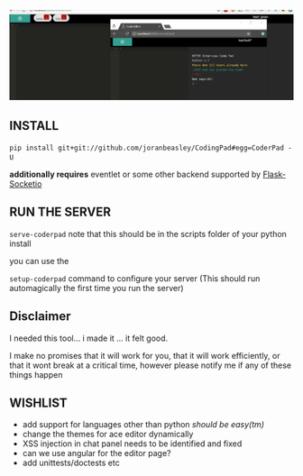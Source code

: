 ![Demo Of Coderpad](docs/demo1.gif)

INSTALL
-------
`pip install git+git://github.com/joranbeasley/CodingPad#egg=CoderPad -U`

**additionally requires** eventlet or some other backend supported by [Flask-Socketio](https://flask-socketio.readthedocs.io/en/latest/#requirements)

RUN THE SERVER
--------------
`serve-coderpad` note that this should be in the scripts folder of your python install

you can use the 

`setup-coderpad` command to configure your server (This should run automagically the first time you run the server)


Disclaimer
----------
I needed this tool... i made it ... it felt good.

I make no promises that it will work for you, that it will work efficiently, or that it wont break at a critical time, however please notify me if any of these things happen


WISHLIST
--------

* add support for languages other than python *should be easy(tm)*
* change the themes for ace editor dynamically
* XSS injection in chat panel needs to be identified and fixed
* can we use angular for the editor page?
* add unittests/doctests etc


